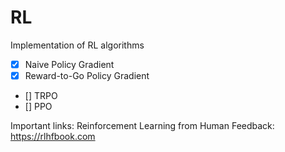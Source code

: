# RL
Implementation of RL algorithms

- [x] Naive Policy Gradient
- [x] Reward-to-Go Policy Gradient
- [] TRPO
- [] PPO

Important links:
Reinforcement Learning from Human Feedback: https://rlhfbook.com